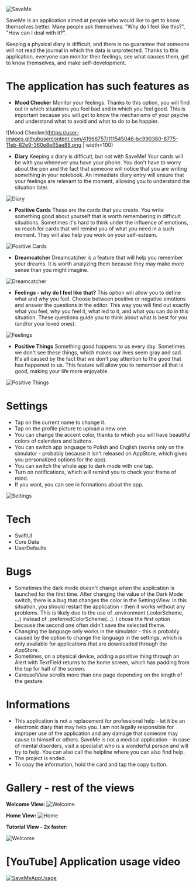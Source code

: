![SaveMe](https://user-images.githubusercontent.com/41966757/111616165-de2fd480-87e1-11eb-8197-e393b8cab8f7.png)

SaveMe is an application aimed at people who would like to get to know themselves better. Many people ask themselves: "Why do I feel like this?", "How can I deal with it?". 

Keeping a physical diary is difficult, and there is no guarantee that someone will not read the journal in which the data is unprotected. Thanks to this application, everyone can monitor their feelings, see what causes them, get to know themselves, and make self-development.

# The application has such features as
- **Mood Checker**
Monitor your feelings. Thanks to this option, you will find out in which situations you feel bad and in which you feel good. This is important because you will get to know the mechanisms of your psyche and understand what to avoid and what to do to be happier.

![Mood Checker](https://user-images.githubusercontent.com/41966757/111545046-bc990380-8775-11eb-82e9-360e8e65ae88.png | width=100)

- **Diary**
Keeping a diary is difficult, but not with SaveMe! Your cards will be with you whenever you have your phone. You don't have to worry about the pen and the fact that someone will notice that you are writing something in your notebook. An immediate diary entry will ensure that your feelings are relevant to the moment, allowing you to understand the situation later.

![Diary](https://user-images.githubusercontent.com/41966757/111545360-3af5a580-8776-11eb-970f-a51c050751dc.png)

- **Positive Cards**
These are the cards that you create. You write something good about yourself that is worth remembering in difficult situations. Sometimes it's hard to think under the influence of emotions, so reach for cards that will remind you of what you need in a such moment. They will also help you work on your self-esteem.

![Positive Cards](https://user-images.githubusercontent.com/41966757/111545576-90ca4d80-8776-11eb-85bc-ceba4fdc0b38.png)

- **Dreamcatcher**
Dreamcatcher is a feature that will help you remember your dreams. It is worth analyzing them because they may make more sense than you might imagine.

![Dreamcatcher](https://user-images.githubusercontent.com/41966757/111598583-aae44a00-87cf-11eb-8d74-66ad1830796e.png)

- **Feelings - why do I feel like that?**
This option will allow you to define what and why you feel. Choose between positive or negative emotions and answer the questions in the editor. This way you will find out exactly what you feel, why you feel it, what led to it, and what you can do in this situation. These questions guide you to think about what is best for you (and/or your loved ones).

![Feelings](https://user-images.githubusercontent.com/41966757/111598776-d9622500-87cf-11eb-9503-9f26f3244210.png)

- **Positive Things**
Something good happens to us every day. Sometimes we don't see these things, which makes our lives seem gray and sad. It's all caused by the fact that we don't pay attention to the good that has happened to us. This feature will allow you to remember all that is good, making your life more enjoyable.

![Positive Things](https://user-images.githubusercontent.com/41966757/111598895-f991e400-87cf-11eb-96e8-7db822df966b.png)

# Settings
- Tap on the current name to change it.
- Tap on the profile picture to upload a new one.
- You can change the accent color, thanks to which you will have beautiful colors of calendars and buttons.
- You can switch app language to Polish and English (works only on the simulator - probably because it isn't released on AppStore, which gives you personalized options for the app).
- You can switch the whole app to dark mode with one tap.
- Turn on notifications, which will remind you to check your frame of mind.
- If you want, you can see in formations about the app. 

![Settings](https://user-images.githubusercontent.com/41966757/111617624-a590fa80-87e3-11eb-8885-13ab4fa59fa1.png)

# Tech
- SwiftUI
- Core Data
- UserDefaults

# Bugs
- Sometimes the dark mode doesn't change when the application is launched for the first time. After changing the value of the Dark Mode switch, there is a bug that changes the color in the SettingsView. In this situation, you should restart the application - then it works without any problems. This is likely due to the use of .environment (\.colorScheme, ...) instead of .preferredColorScheme(...). I chose the first option because the second one often didn't save the selected theme.
- Changing the language only works in the simulator - this is probably caused by the option to change the language in the settings, which is only available for applications that are downloaded through the AppStore.
- Sometimes, on a physical device, adding a positive thing through an Alert with TextField returns to the home screen, which has padding from the top for half of the screen.
- CarouselView scrolls more than one page depending on the length of the gesture.

# Informations
- This application is not a replacement for professional help - let it be an electronic diary that may help you. I am not legally responsible for improper use of the application and any damage that someone may cause to himself or others. SaveMe is not a medical application - in case of mental disorders, visit a specialist who is a wonderful person and will try to help. You can also call the helpline where you can also find help.
- The project is ended.
- To copy the information, hold the card and tap the copy button.

# Gallery - rest of the views
**Welcome View:**
![Welcome](https://user-images.githubusercontent.com/41966757/111632603-efcea780-87f4-11eb-91ef-160959798681.png)

**Home View:**
![Home](https://user-images.githubusercontent.com/41966757/111634109-7c2d9a00-87f6-11eb-8d17-6fcc52c7b0b4.png)

**Tutorial View - 2x faster:**

![Welcome](https://user-images.githubusercontent.com/41966757/111634202-94051e00-87f6-11eb-88a6-2ebb2027136b.gif)


# [YouTube] Application usage video
[![SaveMeAppUsage](https://user-images.githubusercontent.com/41966757/111635050-62d91d80-87f7-11eb-9687-eebcc81e4d47.png)](http://www.youtube.com/watch?v=sgYjkqx2OGc "SaveMe")
